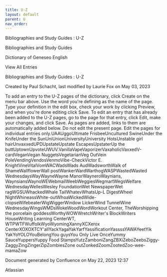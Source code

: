 ```yaml
---
title: U-Z
layout: default
parent: U
nav_order:
---
```


Bibliographies and Study Guides : U-Z

Bibliographies and Study Guides

Dictionary of Geneseo English

View All Entries

Bibliographies and Study Guides : U-Z

Created by  Paul Schacht, last modified by  Laurie Fox on May 03, 2023

To add an entry to the U-Z pages of the dictionary, click Create on the menu bar above. Use the word you're defining as the name of the page. Type your definition in the edit box, check your work by clicking Preview, and when you're done editing click Save. To edit an entry that has already been added to the U-Z pages, go to the page for that entry, click Edit, make your changes, and click Save. As pages are added, links to them are automatically added below. Do not edit the present page. Edit the pages for individual entries only.UAAUggoUltimate FrisbeeUncultured SwineUnder the KnifeUnder the SunUniUnionUniversityUniversity HotsUnstable girl hairUnvaxxedUPDUpstateUpstate EscapesUpstaterUp the buttUptownUpvoteUWUV.VanillaVapeVaporizerVaxaholicVaxxedV-cardVeganVegan NuggetsVegetarianVeg OutVein PoleVendingVendosVenmoVibe-CheckVictor E. KnightVineVitalVomWACWadsWads AudWadsworthWalk of ShameWallflowerWall postWankerWardWarthogWASPWastedWasted WednesdaysWayWayneWayne ManorWayneroWaynians, WaynsiansWaynoWEWebmailWeebWeggiesWegmartWegsWelfare WednesdayWellesWesley FoundationWet NewspaperWet ragWGSUWhackedWhale TailWhatevWhatsUp-L DigestWheel NightWhineassWhite-outWhoaWickedWide-clopseWifebeaterWigWiggerWindow LickerWind TunnelWine WednesdayWingsWMDsWokeWoodWordWorkout Center, TheWorshipping the porcelain goddessWorthyWOWWretchWriter's BlockWriters HouseWriting Learning CenterWT, WTPWTFWuffolkWyoWyomingXannyXCXerox CenterXOXOXTCY'allYackYagaYakYarfYassificationYassssYAWAYeetYik YakYoYOLOYouBelongYou guysYou Only Live OnceYummy SauceYuppersYuppy Food StampsYutzZamboniZangZBXiZeboZeebsZiggy-ZaggyZingZingerZipZombiesZone outZonkedZoomZootedZoo-wee-mamaZow

Document generated by Confluence on May 22, 2023 12:37

Atlassian
